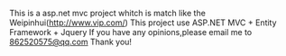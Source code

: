 This is a asp.net mvc project whitch is match like the Weipinhui(http://www.vip.com/)
This project use ASP.NET MVC + Entity Framework + Jquery
If you have any opinions,please email me to 862520575@qq.com
Thank you!
